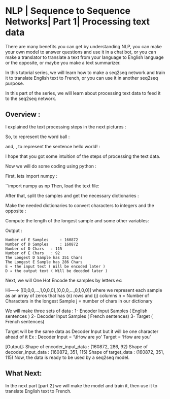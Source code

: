 # NLP | Sequence to Sequence Networks| Part 1| Processing text data

There are many benefits you can get by understanding NLP, you can make your own model to answer questions and use it in a chat bot, or you can make a translator to translate a text from your language to English language or the opposite, or maybe you make a text summarizer.

In this tutorial series, we will learn how to make a seq2seq network and train it to translate English text to French, or you can use it in another seq2seq purpose.

In this part of the series, we will learn about processing text data to feed it to the seq2seq network.

## Overview :
I explained the text processing steps in the next pictures :


So, to represent the word ball :


and, , to represent the sentence hello world! :


I hope that you got some intuition of the steps of processing the text data.

Now we will do some coding using python :

First, lets import numpy :

``import numpy as np
Then, load the text file:


After that, split the samples and get the necessary dictionaries :


Make the needed dictionaries to convert characters to integers and the opposite :


Compute the length of the longest sample and some other variables:


Output :

```
Number of E Samples  	: 160872
Number of D Samples 	: 160872
Number of D Chars  	: 115
Number of E Chars 	: 92
The Longest D Sample has 351 Chars
The Longest E Sample has 286 Chars
E → the input text ( Will be encoded later )
D → the output text ( Will be decoded later )
```


Next, we will One Hot Encode the samples by letters 
ex:

Hi — -> [[0,0,0,…,1,0,0,0],[0,0,0,…,0,1,0,0]] 
where we represent each sample as an array of zeros that has (n) rows and (j) columns
n = Number of Characters in the longest Sample
j = number of chars in our dictionary

We will make three sets of data :
1- Encoder Input Samples ( English sentences )
2- Decoder Input Samples ( French sentences)
3- Target ( French sentences)

Target will be the same data as Decoder Input but it will be one character ahead of it 
Ex : 
Decoder Input = ‘\tHow are yo’
Target = ‘How are you’


[Output]:
Shape of encoder_input_data : (160872, 286, 92) 
Shape of decoder_input_data : (160872, 351, 115) 
Shape of target_data        : (160872, 351, 115)
Now, the data is ready to be used by a seq2seq model.

## What Next:
In the next part [part 2] we will make the model and train it, then use it to translate English text to French.
